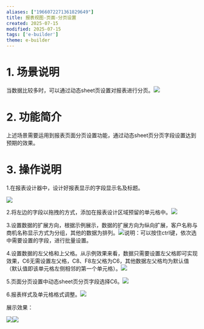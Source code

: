 ```yaml
---
aliases: ["1966072271361829649"]
title: 报表视图-页面-分页设置
created: 2025-07-15
modified: 2025-07-15
tags: ['e-builder']
theme: e-builder
---
```


# 1. 场景说明

当数据比较多时，可以通过动态sheet页设置对报表进行分页。![](7f5ff0d80120d90c016cfcf1d832ec33.jpg)

#

# 2. 功能简介

上述场景需要运用到报表页面分页设置功能，通过动态sheet页分页字段设置达到预期的效果。

#

# 3. 操作说明

1.在报表设计器中，设计好报表显示的字段显示名及标题。

![](f414b7624a1be1f5ecad87c2250b59a5.jpg)

2.将左边的字段以拖拽的方式，添加在报表设计区域预留的单元格中。![](791d42d7462642d34b1ef99fecb88876.jpg)

3.设置数据的扩展方向，根据示例展示，数据的扩展方向为纵向扩展，客户名称与商机名称显示方式为分组，其他的数据为排列。![](57f25589f12a199fb75f8079cb0b90f5.jpg)说明：可以按住ctrl键，依次选中需要设置的字段，进行批量设置。

4.设置数据的左父格和上父格。从示例效果来看，数据只需要设置左父格即可实现效果，C6无需设置左父格，C8、F8左父格为C6，其他数据左父格均为默认值（默认值即该单元格左侧相邻的第一个单元格）。![](7de9e5b07edb47118d9534aafce54e77.jpg)

5.页面分页设置中动态sheet页分页字段选择C6。![](6325999b5b24feb1c9bf8433bb3d5dfe.jpg)

6.报表样式及单元格格式调整。![](6727e740e134565ba174d0a40e5c1305.jpg)

展示效果：

![](54ba528c379fee8a69cf5508bfc6b206.jpg)![](b39758decfb552a8f9f563638beffadc.jpg)